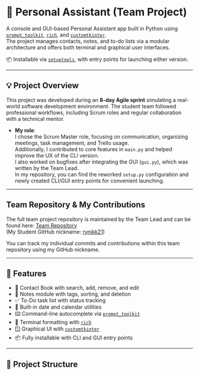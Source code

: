 # 🧠 Personal Assistant (Team Project)

A console and GUI-based Personal Assistant app built in Python using [`prompt_toolkit`](https://github.com/prompt-toolkit/python-prompt-toolkit), [`rich`](https://github.com/Textualize/rich), and [`customtkinter`](https://github.com/TomSchimansky/CustomTkinter).  
The project manages contacts, notes, and to-do lists via a modular architecture and offers both terminal and graphical user interfaces.

📦 Installable via [`setuptools`](https://setuptools.pypa.io/en/latest/), with entry points for launching either version.

---

## 💡 Project Overview

This project was developed during an **8-day Agile sprint** simulating a real-world software development environment. The student team followed professional workflows, including Scrum roles and regular collaboration with a technical mentor.

- **My role**:  
  I chose the Scrum Master role, focusing on communication, organizing meetings, task management, and Trello usage.  
  Additionally, I contributed to core features in `main.py` and helped improve the UX of the CLI version.  
  I also worked on bugfixes after integrating the GUI (`gui.py`), which was written by the Team Lead.  
  In my repository, you can find the reworked `setup.py` configuration and newly created CLI/GUI entry points for convenient launching.

---
## Team Repository & My Contributions

The full team project repository is maintained by the Team Lead and can be found here: [Team Repository](https://github.com/Kunandiir/goit_project)  
(My Student GitHub nickname: [rynikk21](https://github.com/rynikk21))

You can track my individual commits and contributions within this team repository using my GitHub nickname.

---
## 🚀 Features

- 📇 Contact Book with search, add, remove, and edit
- 📝 Notes module with tags, sorting, and deletion
- ✅ To-Do task list with status tracking
- 📆 Built-in date and calendar utilities
- ⌨️ Command-line autocomplete via [`prompt_toolkit`](https://github.com/prompt-toolkit/python-prompt-toolkit)
- 🎨 Terminal formatting with [`rich`](https://github.com/Textualize/rich)
- 🪟 Graphical UI with [`customtkinter`](https://github.com/TomSchimansky/CustomTkinter)
- 📦 Fully installable with CLI and GUI entry points

---

## 📁 Project Structure

